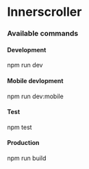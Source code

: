 # Innerscroller

### Available commands

#### Development

npm run dev

#### Mobile devlopment

npm run dev:mobile

#### Test

npm test

#### Production

npm run build
